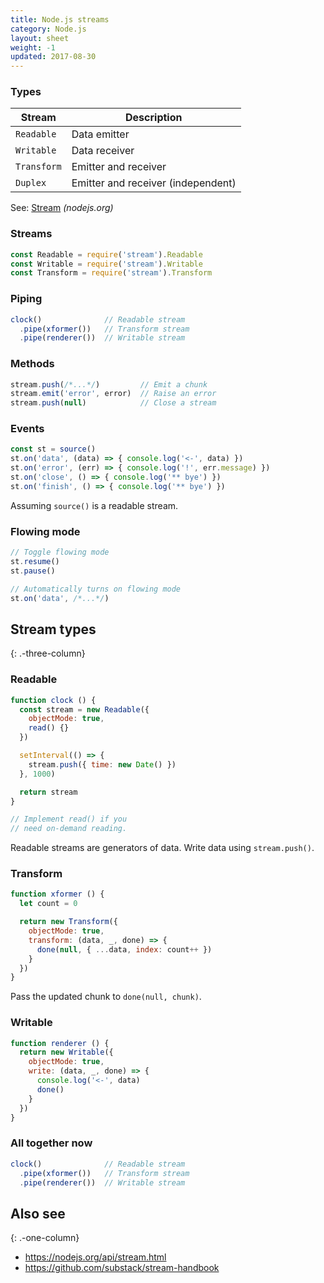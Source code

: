 ```yaml
---
title: Node.js streams
category: Node.js
layout: sheet
weight: -1
updated: 2017-08-30
---
```


### Types

| Stream      | Description                        |
| ---         | ---                                |
| `Readable`  | Data emitter                       |
| `Writable`  | Data receiver                      |
| `Transform` | Emitter and receiver               |
| `Duplex`    | Emitter and receiver (independent) |

See: [Stream](https://nodejs.org/api/stream.html#stream_stream) _(nodejs.org)_

### Streams

```js
const Readable = require('stream').Readable
const Writable = require('stream').Writable
const Transform = require('stream').Transform
```

### Piping

```js
clock()              // Readable stream
  .pipe(xformer())   // Transform stream
  .pipe(renderer())  // Writable stream
```

### Methods

```js
stream.push(/*...*/)         // Emit a chunk
stream.emit('error', error)  // Raise an error
stream.push(null)            // Close a stream
```

### Events

```js
const st = source()
st.on('data', (data) => { console.log('<-', data) })
st.on('error', (err) => { console.log('!', err.message) })
st.on('close', () => { console.log('** bye') })
st.on('finish', () => { console.log('** bye') })
```

Assuming `source()` is a readable stream.

### Flowing mode

```js
// Toggle flowing mode
st.resume()
st.pause()
```

```js
// Automatically turns on flowing mode
st.on('data', /*...*/)
```

Stream types
------------
{: .-three-column}

### Readable

```js
function clock () {
  const stream = new Readable({
    objectMode: true,
    read() {}
  })

  setInterval(() => {
    stream.push({ time: new Date() })
  }, 1000)

  return stream
}

// Implement read() if you
// need on-demand reading.
```

Readable streams are generators of data. Write data using `stream.push()`.

### Transform

```js
function xformer () {
  let count = 0

  return new Transform({
    objectMode: true,
    transform: (data, _, done) => {
      done(null, { ...data, index: count++ })
    }
  })
}
```

Pass the updated chunk to `done(null, chunk)`.

### Writable

```js
function renderer () {
  return new Writable({
    objectMode: true,
    write: (data, _, done) => {
      console.log('<-', data)
      done()
    }
  })
}
```

### All together now

```js
clock()              // Readable stream
  .pipe(xformer())   // Transform stream
  .pipe(renderer())  // Writable stream
```

## Also see
{: .-one-column}

- <https://nodejs.org/api/stream.html>
- <https://github.com/substack/stream-handbook>
